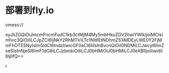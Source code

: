 # 部署到fly.io
vmess://




eyJhZGQiOiJmcmFncmFudC1kb3ctMjM4My5mbHkuZGV2IiwiYWlkIjoiMCIsImhvc3QiOiIiLCJpZCI6IjNkY2RhMTViLTc1NWEtNDhmZS1iMDEyLWE0Y2FjMmFhOTE5NyIsIm5ldCI6IndzIiwicGF0aCI6IiIsInBvcnQiOiI0NDMiLCJwcyI6ImZseSIsInNjeSI6ImF1dG8iLCJzbmkiOiIiLCJ0bHMiOiJ0bHMiLCJ0eXBlIjoiIiwidiI6IjIifQ==



r

